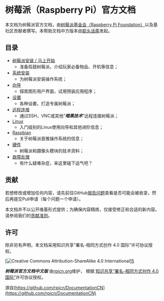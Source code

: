 # 树莓派（Raspberry Pi）官方文档

本文档为树莓派官方文档，由[树莓派基金会（Raspberry Pi Foundation）][1]以及基社区贡献者撰写。本帮助文档中方版本由[聪头话斋][2]发起。 

## 目录

*   [树莓派安装 / 马上开始][3] 
    *   准备捣鼓树莓派，介绍玩家必备物品、开机等信息；
*   [系统安装][4] 
    *   为树莓派安装操作系统；
*   [向导][5] 
    *   探索图形用户界面，试用预装应用程序；
*   [设置][6] 
    *   各种设置，打造专属树莓派；
*   [远程连接][7] 
    *   通过SSH，VNC或其他“***暗黑技术***”远程连接树莓派；
*   [Linux][8] 
    *   入门级别的Linux使用向导和其他进阶信息；
*   [Raspbian][9] 
    *   关于树莓派首推操作系统的信息；
*   [硬件][10] 
    *   树莓派和摄像头模块的技术资料；
*   [故障处理][11] 
    *   有什么疑难杂症，来这里碰下运气吧？

## 贡献

若想修改或增加任何内容，请先前往GitHub[报告问题][12]查看是否可能会被收录，然后再提交Pull申请（每个问题一个申请）。 

本文档并不以公开维基形式提供；为确保内容精炼，仅接受修正和合适的新内容。请参阅我们的[贡献准则][13]。

## 许可

除非另有声明，本文档采用知识共享“署名-相同方式创作 4.0 国际”许可协议授权。

[![Creative Commons Attribution-ShareAlike 4.0 International][14][15] 

***树莓派官方文档中文版*** 由[rpicn.org][16]维护， 根据 [知识共享“署名-相同方式创作 4.0 国际”][15]许可协议授权。 

源自[https://github.com/rpicn/DocumentationCN](https://github.com/rpicn/DocumentationCN)

 [1]: https://www.raspberrypi.org/
 [2]: https://alexlee.cn
 [3]: setup/README.md.11
 [4]: installation/README.md.14
 [5]: usage/README.md.4
 [6]: configuration/README.md.15
 [7]: remote-access/README.md.6
 [8]: linux/README.md.7
 [9]: raspbian/README.md.8
 [10]: hardware/README.md.9
 [11]: troubleshooting/README.md.10
 [12]: http://github.com/raspberrypi/documentation/issues
 [13]: CONTRIBUTING.md
 [14]: https://licensebuttons.net/l/by-sa/4.0/88x31.png
 [15]: http://creativecommons.org/licenses/by-sa/4.0/
 [16]: https://www.rpicn.org/
